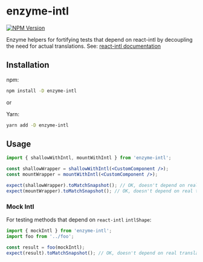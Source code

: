 # enzyme-intl

[![NPM Version](https://img.shields.io/npm/v/gemfile-parser.svg?style=for-the-badge&logo=npm)](https://www.npmjs.org/package/enzyme-intl)

Enzyme helpers for fortifying tests that depend on react-intl by decoupling the need for actual translations. See: [react-intl documentation](https://github.com/yahoo/react-intl/wiki/Testing-with-React-Intl#helper-function-1)

## Installation

npm:

```sh
npm install -D enzyme-intl
```

or

Yarn:

```sh
yarn add -D enzyme-intl
```

## Usage

```jsx
import { shallowWithIntl, mountWithIntl } from 'enzyme-intl';

const shallowWrapper = shallowWithIntl(<CustomComponent />);
const mountWrapper = mountWithIntl(<CustomComponent />);

expect(shallowWrapper).toMatchSnapshot(); // OK, doesn't depend on real translations
expect(mountWrapper).toMatchSnapshot(); // OK, doesn't depend on real translations
```

### Mock Intl

For testing methods that depend on `react-intl` `intlShape`:

```js
import { mockIntl } from 'enzyme-intl';
import foo from '../foo';

const result = foo(mockIntl);
expect(result).toMatchSnapshot(); // OK, doesn't depend on real translations
```
